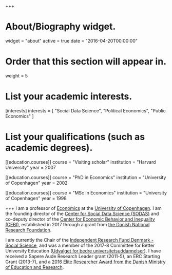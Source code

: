 +++
# About/Biography widget.
widget = "about"
active = true
date = "2016-04-20T00:00:00"

# Order that this section will appear in.
weight = 5

# List your academic interests.
[interests]
  interests = [
    "Social Data Science",
    "Political Economics",
    "Public Economics"
  ]

# List your qualifications (such as academic degrees).
[[education.courses]]
  course = "Visiting scholar"
  institution = "Harvard University"
  year = 2007

[[education.courses]]
  course = "PhD in Economics"
  institution = "University of Copenhagen"
  year = 2002

[[education.courses]]
  course = "MSc in Economics"
  institution = "University of Copenhagen"
  year = 1998


+++
I am a professor of [Economics](http://www.econ.ku.dk/) at the [University of Copenhagen](http://www.ku.dk). I am the founding director of the [Center for Social Data Science (SODAS)](http://sodas.ku.dk) and co-deputy director of the [Center for Economic Behavior and Inequality (CEBI)](http://www.econ.ku.dk/cebi/), established in 2017 through a grant from [the Danish National Research Foundation](http://www.dg.dk).

I am currently the Chair of the [Independent Research Fund Denmark - Social Science](https://dff.dk/en/front-page?set_language=en), and was a member of the 2017-8 Committee for Better University Education ([Udvalget for bedre universitetsuddannelser](https://ufm.dk/uddannelse/rad-naevn-og-udvalg/udvalg-om-bedre-universitetsuddannelser)). I have received a Sapere Aude Research Leader grant (2011-5), an ERC Starting Grant (2013-7), and a [2016 Elite Researcher Award from the Danish Ministry of Education and Research](https://ufm.dk/forskning-og-innovation/forskningsformidling/eliteforsk/prismodtagere/prismodtagere-2016).
